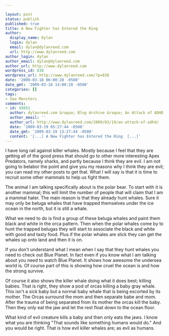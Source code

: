 ```yaml
---

layout: post
status: publish
published: true
title: A New Fighter has Entered the Ring
author:
  display_name: Dylan
  login: dylan
  email: dylan@dylanreed.com
  url: http://www.dylanreed.com
author_login: dylan
author_email: dylan@dylanreed.com
author_url: http://www.dylanreed.com
wordpress_id: 838
wordpress_url: http://www.dylanreed.com/?p=838
date: '2009-03-18 06:00:28 -0500'
date_gmt: '2009-03-18 14:00:28 -0500'
categories: []
tags:
- Sea Monsters
comments:
- id: 45651
  author: dylanreed.com &raquo; Blog Archive &raquo; An Attack of ADHD
  author_email: ''
  author_url: http://www.dylanreed.com/2009/03/19/an-attack-of-adhd/
  date: '2009-03-19 05:27:44 -0500'
  date_gmt: '2009-03-19 13:27:44 -0500'
  content: '[...] A New Fighter has Entered the Ring  [...]'
---
```


I have long rail against killer whales. Mostly because I feel that they are getting all of the good press that should go to other more interesting Apex Predators, namely sharks, and partly because I think they are evil. I am not going to belabor the point and give you my reasons why I think they are evil; you can read my other posts to get that. What I will say is that it is time to recruit some other mammals to help us fight them.

The animal I am talking specifically about is the polar bear. To start with it is another mammal; this will limit the number of people that will claim that I am a mammal hater.  The main reason is that they already hunt whales. Sure it may only be beluga whales that have trapped themselves under the ice ocean in the north, but it is still a whale.

What we need to do is find a group of these beluga whales and paint them black and white in the orca pattern. Then when the polar whales come by to hunt the trapped belugas they will start to associate the black and white with good and tasty food. Plus if the polar whales are slick they can get the whales up onto land and then it is on.

If you don't understand what I mean when I say that they hunt whales you need to check out Blue Planet. In fact even if you know what I am talking about you need to watch Blue Planet. It shows how awesome the undersea world is. Of course part of this is showing how cruel the ocean is and how the strong survive.

Of course it also shows the killer whale doing what it does best; killing babies. That is right, they show a pod of orcas killing a baby gray whale. This isn't a sick baby but a normal baby whale that is being escorted by its mother. The Orcas surround the mom and then separate babe and mom. After the trauma of being separated from its mother the orcas kill the baby. Then they only eat the jaw and let the rest float down to the ocean floor.

What kind of evil creature kills a baby and then only eats the jaws. I know what you are thinking "That sounds like something humans would do." And you would be right. That is how evil killer whales are; as evil as humans.
